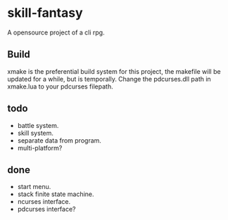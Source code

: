 # skill-fantasy
A opensource project of a cli rpg.

## Build

xmake is the preferential build system for this project, the makefile will be updated for a while, but is temporally.
Change the pdcurses.dll path in xmake.lua to your pdcurses filepath.

## todo

* battle system.
* skill system.
* separate data from program.
* multi-platform?

## done
 * start menu.
 * stack finite state machine.
 * ncurses interface.
 * pdcurses interface?
